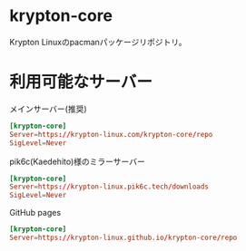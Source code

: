 # krypton-core

Krypton Linuxのpacmanパッケージリポジトリ。

# 利用可能なサーバー

メインサーバー(推奨)

```pacman.conf
[krypton-core]
Server=https://krypton-linux.com/krypton-core/repo
SigLevel=Never
```

pik6c(Kaedehito)様のミラーサーバー

```pacman.conf
[krypton-core]
Server=https://krypton-linux.pik6c.tech/downloads
SigLevel=Never
```

GitHub pages

```pacman.conf
[krypton-core]
Server=https://krypton-linux.github.io/krypton-core/repo
```
